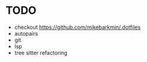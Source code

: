# TODO

- checkout https://github.com/mikebarkmin/.dotfiles
- autopairs
- git
- lsp
- tree sitter refactoring
